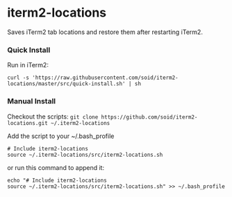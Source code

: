 # iterm2-locations
Saves iTerm2 tab locations and restore them after restarting iTerm2.

### Quick Install
Run in iTerm2:
```
curl -s 'https://raw.githubusercontent.com/soid/iterm2-locations/master/src/quick-install.sh' | sh
```

### Manual Install

Checkout the scripts:
`git clone https://github.com/soid/iterm2-locations.git ~/.iterm2-locations`

Add the script to your ~/.bash_profile
```
# Include iterm2-locations
source ~/.iterm2-locations/src/iterm2-locations.sh
```

or run this command to append it:
```
echo "# Include iterm2-locations
source ~/.iterm2-locations/src/iterm2-locations.sh" >> ~/.bash_profile
```

